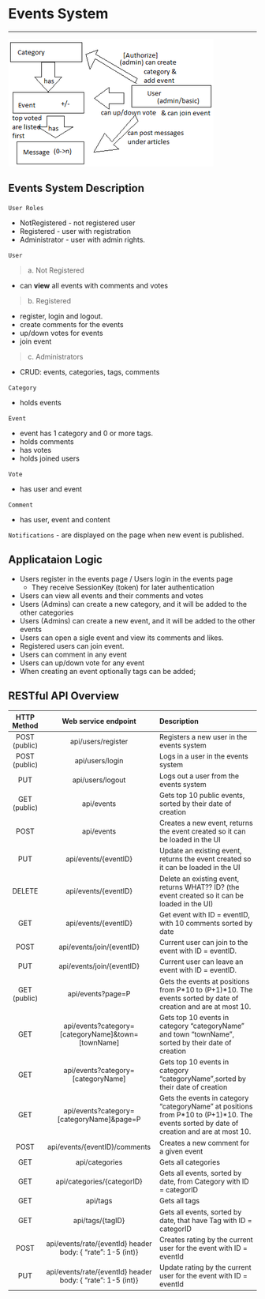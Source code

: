 # Events System
---

![Draft image for Events System](/EventsSystemDrawing.jpeg)


## Events System Description

`User Roles`
 * NotRegistered - not registered user
 * Registered - user with registration
 * Administrator - user with admin rights.

`User`

> a. Not Registered
* can **view** all events with comments and votes

> b. Registered
 * register, login and logout.
 * create comments for the events
 * up/down votes for events 
 * join event

> c. Administrators
* CRUD: events, categories, tags, comments

`Category`
 * holds events

`Event` 
* event has 1 category and 0 or more tags.
* holds comments
* has votes 
* holds joined users

`Vote`
* has user and event

`Comment`
* has user, event and content

 `Notifications` - are displayed on the page when new event is published.

## Applicataion Logic 

 -	Users register in the events page / Users login in the events page
     -	They receive SessionKey (token) for later authentication
 -	Users can view all events and their comments and votes
 -	Users (Admins) can create a new category, and it will be added to the other categories
 -	Users (Admins) can create a new event, and it will be added to the other events
 -	Users can open a sigle event and view its comments and likes. 
 -	Registered users can join event.
 -	Users can comment in any event
 -	Users can up/down vote for any event
 -	When creating an event optionally tags can be added;

 ## RESTful API Overview
| HTTP Method | Web service endpoint | Description |
|:----------:|:-----------:|:-------------|
|POST (public) | api/users/register | Registers a new user in the events system |
|POST (public) | api/users/login | Logs in a user in the events system 
|PUT | api/users/logout | Logs out a user from the events system |
|GET (public)|api/events|Gets top 10 public events, sorted by their date of creation|
|POST|api/events|Creates a new event, returns the event created so it can be loaded in the UI|
|PUT|api/events/{eventID}|Update an existing event, returns the event created so it can be loaded in the UI|
|DELETE|api/events/{eventID}|Delete an existing event, returns WHAT?? ID? (the event created so it can be loaded in the UI)|
|GET|api/events/{eventID}|Get event with ID = eventID, with 10 comments sorted by date|
|POST|api/events/join/{eventID}|Current user can join to the event with ID = eventID.|
|PUT|api/events/join/{eventID}|Current user can leave an event with ID = eventID.|
|GET (public)|api/events?page=P|Gets the events at positions from P*10 to (P+1)*10. The events sorted by date of creation and are at most 10.|
|GET|api/events?category=[categoryName]&town=[townName]|Gets top 10 events in category “categoryName” and town “townName”, sorted by their date of creation|
|GET|api/events?category=[categoryName]|Gets top 10 events in category “categoryName”,sorted by their date of creation|
|GET|api/events?category=[categoryName]&page=P|Gets the events in category “categoryName” at positions from P*10 to (P+1)*10. The events sorted by date of creation and are at most 10.|
|POST|api/events/{eventID}/comments|Creates a new comment for a given event|
|GET|api/categories|Gets all categories|
|GET|api/categories/{categorID}|Gets all events, sorted by date, from Category with ID = categorID|
|GET|api/tags|Gets all tags|
|GET|api/tags/{tagID}|Gets all events, sorted by date, that have Tag with ID = categorID|
|POST|api/events/rate/{eventId} header body: { “rate”: 1-5 (int)}|Creates rating by the current user for the event with ID = eventId|
|PUT|api/events/rate/{eventId} header body: { “rate”: 1-5 (int)}|Update rating by the current user for the event with ID = eventId|
